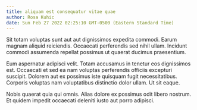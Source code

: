 ```yaml
---
title: aliquam est consequatur vitae quae
author: Rosa Kuhic
date: Sun Feb 27 2022 02:25:10 GMT-0500 (Eastern Standard Time)
---
```

Sit totam voluptas sunt aut aut dignissimos expedita commodi. Earum magnam aliquid reiciendis. Occaecati perferendis sed nihil ullam. Incidunt commodi assumenda repellat possimus ut quaerat ducimus praesentium.

 Eum aspernatur adipisci velit. Totam accusamus in tenetur eos dignissimos est. Occaecati et sed ea nam voluptas perferendis officiis excepturi suscipit. Dolorem aut ex possimus iste quisquam fugit necessitatibus. Corporis voluptas nam voluptatibus distinctio dolor ullam. Ut sit eaque.

 Nobis quaerat quia qui omnis. Alias dolore ex possimus odit libero nostrum. Et quidem impedit occaecati deleniti iusto aut porro adipisci.